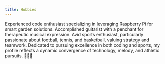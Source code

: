 ```yaml
---
title: Hobbies
---
```


Experienced code enthusiast specializing in leveraging Raspberry Pi for smart garden solutions. Accomplished guitarist with a penchant for therapeutic musical expression. Avid sports enthusiast, particularly passionate about football, tennis, and basketball, valuing strategy and teamwork. Dedicated to pursuing excellence in both coding and sports, my profile reflects a dynamic convergence of technology, melody, and athletic pursuits. 🚀🎸🏀
